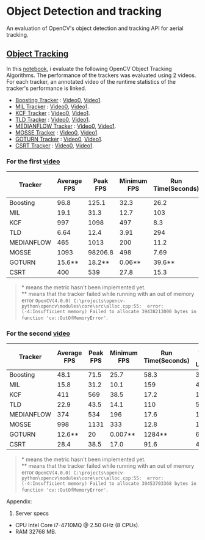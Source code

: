 # Object Detection and tracking
An evaluation of OpenCV's object detection and tracking API for aerial tracking.

## [Object Tracking](https://github.com/Blowoffvalve/ObjectDetection/blob/master/ObjectTracking.ipynb)
In this [notebook](https://github.com/Blowoffvalve/ObjectDetection/blob/master/ObjectTracking.ipynb), i evaluate the following OpenCV Object Tracking Algorithms. 
The performance of the trackers was evaluated using 2 videos. 
For each tracker, an annotated video of the runtime statistics of the tracker's performance is linked.
  * [Boosting Tracker](https://docs.opencv.org/4.0.1/d1/d1a/classcv_1_1TrackerBoosting.html) : [Video0](https://drive.google.com/open?id=1SwmeoEPjQ5JIcKBfKp7dyigJnqwLdfqC), [Video1](https://drive.google.com/open?id=1alrXKKABXKR5_PwyLkmkDNZK65rerD8s).  
  * [MIL Tracker](https://docs.opencv.org/4.0.1/d0/d26/classcv_1_1TrackerMIL.html) : [Video0](https://drive.google.com/open?id=1ryMRNGczCenSAR5mvns3YGM48LZcsyTg), [Video1](https://drive.google.com/open?id=1djjX_H5SfUkZ2MVDGrrIweFg1IoiR_mF). 
  * [KCF Tracker](https://docs.opencv.org/4.0.1/d2/dff/classcv_1_1TrackerKCF.html) : [Video0](https://drive.google.com/open?id=12RxVT408oMzYZ31NxUvtW04FY8HhGoER), [Video1](https://drive.google.com/open?id=1DxziJwtnRt_MLhxjlwOAdN4PgsyHNtsc). 
  * [TLD Tracker](https://docs.opencv.org/4.0.1/dc/d1c/classcv_1_1TrackerTLD.html) : [Video0](https://drive.google.com/open?id=18ArDuk0KDODrBy_YJ-OyrPbLwu5YvXZx), [Video1](https://drive.google.com/open?id=1QXoTKlZbQoVQzOEUxjcCvc-S6J-o1dO9). 
  * [MEDIANFLOW Tracker](https://docs.opencv.org/4.0.1/d7/d86/classcv_1_1TrackerMedianFlow.html) : [Video0](https://drive.google.com/open?id=1VuQ7Zr0-AJ7roKU2P1hYxRnWBJ-gWv1T), [Video1](https://drive.google.com/open?id=1biNaY1P9dT6euNvI0pYvpK2UG_pdTK3F). 
  * [MOSSE Tracker](https://docs.opencv.org/4.0.1/d0/d02/classcv_1_1TrackerMOSSE.html) : [Video0](https://drive.google.com/open?id=1i41bOirKac42GGoI1vCKiFizknBZPCNT), [Video1](https://drive.google.com/open?id=168pvANqB4iZFNR9x0QtaMsORODmz0FOn). 
  * [GOTURN Tracker](https://docs.opencv.org/4.0.1/d7/d4c/classcv_1_1TrackerGOTURN.html) : [Video0](https://drive.google.com/open?id=1wTMZqz7PBsOS-OiFgHnj9zo6t-P23mQA), [Video1](https://drive.google.com/open?id=1597bDybGNsuuBu_l7z6m44fg-LY7J6O1). 
  * [CSRT Tracker](https://docs.opencv.org/4.0.1/d2/da2/classcv_1_1TrackerCSRT.html) : [Video0](https://drive.google.com/open?id=15TlNETJJBVse7HUM2FCsNPwldUZaSU3u), [Video1](https://drive.google.com/open?id=1jsX2C6lAa0LRuFr4XHfcljcabseC-iXa). 

### For the first [video](https://drive.google.com/open?id=1e9EJ7qeY1w2rHZvk3tTcQeltRNQjxt8y)

| Tracker | Average FPS | Peak FPS | Minimum FPS | Run Time(Seconds) | Average CPU % Utilization | Average Memory Utilization(GB)| Heursitic Score | Accuracy|
|---------|-------------|----------|-------------|-------------------|-------------|---------------------------|-------------------------------|---------|
|Boosting| 96.8 | 125.1 | 32.3 | 26.2 | 31.1 | 0.094 | | * |
|MIL| 19.1 | 31.3 | 12.7 | 103 | 58.4 | 0.11 | | * |
|KCF| 997 | 1098 | 497 | 8.3 | 11.5 | 0.11 | | * |
|TLD| 6.64 | 12.4 | 3.91 | 294 | 67.1 | 0.12 | | * |
|MEDIANFLOW| 465 | 1013 | 200 | 11.2 | 19.3 | 0.11 | | * |
|MOSSE|1093 | 98206.8 | 498| 7.69 | 10.2 | 0.09 | | * |
|GOTURN| 15.6** | 18.2** | 0.06** | 39.6** | 66.5** | 0.48** | ** | * |
|CSRT| 400 | 539 | 27.8 | 15.3 | 15.9 | 0.1 | | * |

>\* means the metric hasn't been implemented yet.  
>\*\* means that the tracker failed while running with an out of memory error `OpenCV(4.0.0) C:\projects\opencv-python\opencv\modules\core\src\alloc.cpp:55: 
error: (-4:Insufficient memory) Failed to allocate 39438213000 bytes in function 'cv::OutOfMemoryError'`.  

### For the second [video](https://drive.google.com/open?id=1Ra8U2T2_xEDTULJwTniY0MArzQCpzmD8)

| Tracker | Average FPS | Peak FPS | Minimum FPS | Run Time(Seconds) | Average CPU % Utilization | Average Memory Utilization(GB)| Heursitic Score | Accuracy|
|---------|-------------|----------|-------------|-------------|-------------------|---------------------------|-------------------------------|---------|
|Boosting| 48.1 | 71.5 | 25.7 | 58.3 | 31.3 | 0.13 | | * |
|MIL| 15.8 | 31.2 | 10.1 | 159 | 42.4 | 0.11 | | * |
|KCF| 411 | 569 | 38.5 | 17.2 | 18.5 | 0.11 | | * |
|TLD| 22.9 | 43.5 | 14.1 | 110 | 57.3 | 0.12 | | * |
|MEDIANFLOW| 374 | 534 | 196 | 17.6 | 19.5 | 0.11 | | * |
|MOSSE| 998 | 1131 | 333 | 12.8 | 13.9 | 0.11 | | * |
|GOTURN| 12.6** | 20 | 0.007** | 1284** | 64** | 0.5** | ** | * |
|CSRT| 28.4 | 38.5 | 17.0 | 91.6 | 48.5 | 0.12 | | * |

>\* means the metric hasn't been implemented yet.  
>\*\* means that the tracker failed while running with an out of memory error `OpenCV(4.0.0) C:\projects\opencv-python\opencv\modules\core\src\alloc.cpp:55: 
error: (-4:Insufficient memory) Failed to allocate 30453703368 bytes in function 'cv::OutOfMemoryError'`.  

Appendix:
1. Server specs
  * CPU Intel Core i7-4710MQ @ 2.50 GHz (8 CPUs).  
  * RAM 32768 MB.  
